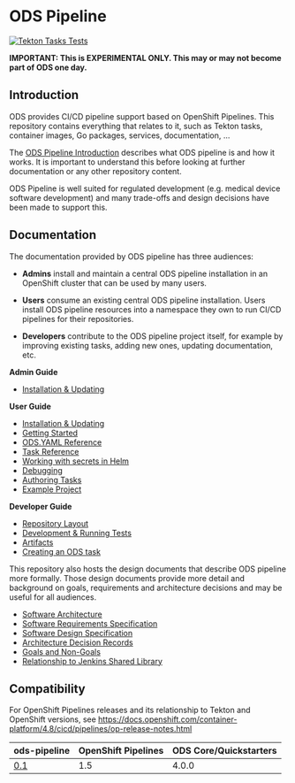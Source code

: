 # ODS Pipeline

[![Tekton Tasks Tests](https://github.com/opendevstack/ods-pipeline/actions/workflows/main.yaml/badge.svg)](https://github.com/opendevstack/ods-pipeline/actions/workflows/main.yaml)

**IMPORTANT: This is EXPERIMENTAL ONLY. This may or may not become part of ODS one day.**

## Introduction

ODS provides CI/CD pipeline support based on OpenShift Pipelines. This repository contains everything that relates to it, such as Tekton tasks, container images, Go packages, services, documentation, ...

The [ODS Pipeline Introduction](/docs/introduction.adoc) describes what ODS pipeline is and how it works. It is important to understand this before looking at further documentation or any other repository content.

ODS Pipeline is well suited for regulated development (e.g. medical device software development) and many trade-offs and design decisions have been made to support this.

## Documentation

The documentation provided by ODS pipeline has three audiences:

* **Admins** install and maintain a central ODS pipeline installation in an OpenShift cluster that can be used by many users.

* **Users** consume an existing central ODS pipeline installation. Users install ODS pipeline resources into a namespace they own to run CI/CD pipelines for their repositories.

* **Developers** contribute to the ODS pipeline project itself, for example by improving existing tasks, adding new ones, updating documentation, etc.

**Admin Guide**
* [Installation & Updating](/docs/admin-installation.adoc)

**User Guide**
* [Installation & Updating](/docs/user-installation.adoc)
* [Getting Started](/docs/getting-started.adoc)
* [ODS.YAML Reference](/docs/ods-configuration.adoc)
* [Task Reference](/docs/tasks)
* [Working with secrets in Helm](/docs/helm-secrets.adoc)
* [Debugging](/docs/debugging.adoc)
* [Authoring Tasks](/docs/authoring-tasks.adoc)
* [Example Project](/docs/example-project.adoc)

**Developer Guide**
* [Repository Layout](/docs/repository-layout.adoc)
* [Development & Running Tests](/docs/development.adoc)
* [Artifacts](/docs/artifacts.adoc)
* [Creating an ODS task](/docs/creating-an-ods-task.adoc)

This repository also hosts the design documents that describe ODS pipeline more formally. Those design documents provide more detail and background on goals, requirements and architecture decisions and may be useful for all audiences.

* [Software Architecture](/docs/design/software-architecture.adoc)
* [Software Requirements Specification](/docs/design/software-requirements-specification.adoc)
* [Software Design Specification](/docs/design/software-design-specification.adoc)
* [Architecture Decision Records](/docs/adr)
* [Goals and Non-Goals](/docs/design/goals-and-nongoals.adoc)
* [Relationship to Jenkins Shared Library](/docs/design/relationship-shared-library.adoc)

## Compatibility

For OpenShift Pipelines releases and its relationship to Tekton and OpenShift versions, see https://docs.openshift.com/container-platform/4.8/cicd/pipelines/op-release-notes.html

| ods-pipeline | OpenShift Pipelines | ODS Core/Quickstarters |
|---|---|---|
| [0.1](https://github.com/opendevstack/ods-pipeline/milestone/1) | 1.5 | 4.0.0 |
